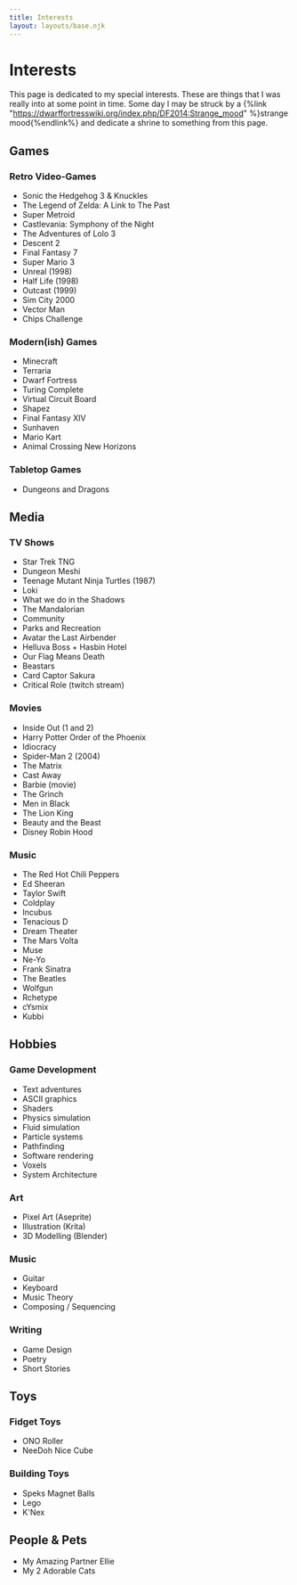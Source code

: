 ```yaml
---
title: Interests
layout: layouts/base.njk
---
```


# Interests

This page is dedicated to my special interests. These are things that I was really into at some point in time. Some day I may be struck by a {%link "https://dwarffortresswiki.org/index.php/DF2014:Strange_mood" %}strange mood{%endlink%} and dedicate a shrine to something from this page.

## Games

### Retro Video-Games

- Sonic the Hedgehog 3 & Knuckles
- The Legend of Zelda: A Link to The Past
- Super Metroid
- Castlevania: Symphony of the Night
- The Adventures of Lolo 3
- Descent 2
- Final Fantasy 7
- Super Mario 3
- Unreal (1998)
- Half Life (1998)
- Outcast (1999)
- Sim City 2000
- Vector Man
- Chips Challenge

### Modern(ish) Games

- Minecraft
- Terraria
- Dwarf Fortress
- Turing Complete
- Virtual Circuit Board
- Shapez
- Final Fantasy XIV
- Sunhaven
- Mario Kart
- Animal Crossing New Horizons

### Tabletop Games

- Dungeons and Dragons

## Media

### TV Shows

- Star Trek TNG
- Dungeon Meshi
- Teenage Mutant Ninja Turtles (1987)
- Loki
- What we do in the Shadows
- The Mandalorian
- Community
- Parks and Recreation
- Avatar the Last Airbender
- Helluva Boss + Hasbin Hotel
- Our Flag Means Death
- Beastars
- Card Captor Sakura
- Critical Role (twitch stream)

### Movies

- Inside Out (1 and 2)
- Harry Potter Order of the Phoenix
- Idiocracy
- Spider-Man 2 (2004)
- The Matrix
- Cast Away
- Barbie (movie)
- The Grinch
- Men in Black
- The Lion King
- Beauty and the Beast
- Disney Robin Hood

### Music

- The Red Hot Chili Peppers
- Ed Sheeran
- Taylor Swift
- Coldplay
- Incubus
- Tenacious D
- Dream Theater
- The Mars Volta
- Muse
- Ne-Yo
- Frank Sinatra
- The Beatles
- Wolfgun
- Rchetype
- cYsmix
- Kubbi

## Hobbies

### Game Development

- Text adventures
- ASCII graphics
- Shaders
- Physics simulation
- Fluid simulation
- Particle systems
- Pathfinding
- Software rendering
- Voxels
- System Architecture

### Art

- Pixel Art (Aseprite)
- Illustration (Krita)
- 3D Modelling (Blender)

### Music

- Guitar
- Keyboard
- Music Theory
- Composing / Sequencing

### Writing

- Game Design
- Poetry
- Short Stories

## Toys

### Fidget Toys

- ONO Roller
- NeeDoh Nice Cube

### Building Toys

- Speks Magnet Balls
- Lego
- K'Nex

## People & Pets

- My Amazing Partner Ellie
- My 2 Adorable Cats
